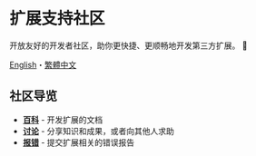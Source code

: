 # 扩展支持社区

开放友好的开发者社区，助你更快捷、更顺畅地开发第三方扩展。 💖

[English](README.md)・[繁體中文](README_zh-hant.md)

## 社区导览

- **[百科](https://github.com/choice-form/extension-community/wiki)** - 开发扩展的文档
- **[讨论](https://github.com/choice-form/extension-community/discussions)** - 分享知识和成果，或者向其他人求助
- **[报错](https://github.com/choice-form/extension-community/issues)** - 提交扩展相关的错误报告
